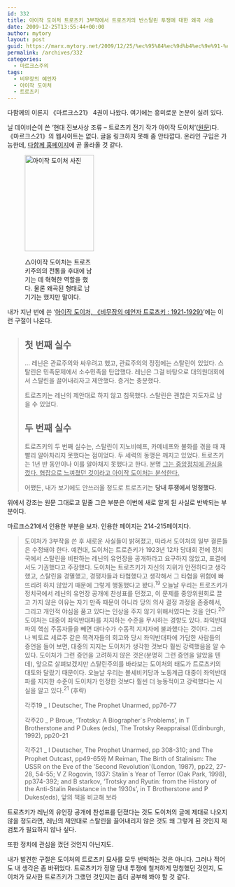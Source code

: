 ```yaml
---
id: 332
title: 아이작 도이처 트로츠키 3부작에서 트로츠키의 반스탈린 투쟁에 대한 왜곡 서술
date: 2009-12-25T13:55:44+00:00
author: mytory
layout: post
guid: https://marx.mytory.net/2009/12/25/%ec%95%84%ec%9d%b4%ec%9e%91-%eb%8f%84%ec%9d%b4%ec%b2%98-%ed%8a%b8%eb%a1%9c%ec%b8%a0%ed%82%a4-3%eb%b6%80%ec%9e%91%ec%97%90%ec%84%9c-%ed%8a%b8%eb%a1%9c%ec%b8%a0%ed%82%a4%ec%9d%98-%eb%b0%98%ec%8a%a4/
permalink: /archives/332
categories:
  - 마르크스주의
tags:
  - 비무장의 예언자
  - 아이작 도이처
  - 트로츠키
---
```

다함께의 이론지 《마르크스21》 4권이 나왔다. 여기에는 흥미로운 논문이 실려 있다.

닐 데이비슨이 쓴 ‘현대 진보사상 조류 &#8211; 트로츠키 전기 작가 아이작 도이처’(<a href="http://www.isj.org.uk/index.php4?id=11&issue=104" target="_blank" title="[http://www.isj.org.uk/index.php4?id=11&issue=104]로 이동합니다.">원문</a>)다. 《마르크스21》의 웹사이트는 없다. 글을 링크하지 못해 좀 안타깝다. 온라인 구입은 가능한데, <a target="_blank" href="http://alltogether.or.kr/">다함께 홈페이지</a>에 곧 올라올 것 같다.<figure style="width: 158px" class="wp-caption aligncenter">

<img src="https://marx.mytory.net/wp-content/uploads/1/cfile5.uf.180795174B3B3BDCAD0EC5.jpg" width="158" height="220.00000000000003" alt="아이작 도이처 사진" filename="cfile5.uf.180795174B3B3BDCAD0EC5.jpg" filemime="" /><figcaption class="wp-caption-text">△아이작 도이처는 트로츠키주의의 전통을 후대에 남기는 데 혁혁한 역할을 했다. 물론 왜곡된 형태로 남기기는 했지만 말이다.</figcaption></figure> 

내가 지난 번에 쓴 ‘<a target="_blank" href="http://spar2003.tistory.com/123">아이작 도이처, 《비무장의 예언자 트로츠키 : 1921-1929》</a>’에는 이런 구절이 나온다.

> ## 첫 번째 실수
> 
> … 레닌은 관료주의와 싸우려고 했고, 관료주의의 정점에는 스탈린이 있었다. 스탈린은 민족문제에서 소수민족을 탄압했다. 레닌은 그걸 바탕으로 대의원대회에서 스탈린을 끌어내리자고 제안했다. 증거는 충분했다.
> 
> 트로츠키는 레닌의 제안대로 하지 않고 침묵했다. 스탈린은 괜찮은 지도자로 남을 수 있었다.
> 
> ## 두 번째 실수
> 
> 트로츠키의 두 번째 실수는, 스탈린이 지노비예프, 카메네프와 불화를 겪을 때 재빨리 알아차리지 못했다는 점이었다. 두 세력의 동맹은 깨지고 있었다. 트로츠키는 1년 반 동안이나 이를 알아채지 못했다고 한다. 분명 <u>그는 중앙정치에 관심을 껐다. 협잡으로 느껴졌던 것이라고 아이작 도이처는 분석한다.</u>
> 
> 어쨌든, 내가 보기에도 안쓰러울 정도로 트로츠키는 **당내 투쟁에서 멍청했다.**

위에서 강조는 원문 그대로고 밑줄 그은 부분은 이번에 새로 알게 된 사실로 반박되는 부분이다.

마르크스21에서 인용한 부분을 보자. 인용한 페이지는 214-215페이지다.

> 도이처가 3부작을 쓴 후 새로운 사실들이 밝혀졌고, 따라서 도이처의 일부 결론들은 수정돼야 한다. 예컨대, 도이처는 트로츤키가 1923년 12차 당대회 전에 정치국에서 스탈린을 비판하는 레닌의 유언장을 공개하라고 요구하지 않았고, 표결에서도 기권했다고 주장했다. 도이처는 트로츠키가 자신의 지위가 안전하다고 생각했고, 스탈린을 경멸했고, 경쟁자들과 타협했다고 생각해서 그 타협을 위험에 빠뜨리려 하지 않았기 때문에 그렇게 행동했다고 봤다.<sup>19</sup>&nbsp;오늘날 우리는 트로츠키가 정치국에서 레닌의 유언장 공개에 찬성표를 던졌고, 이 문제를 중앙위원회로 끌고 가지 않은 이유는 자기 만족 때문이 아니라 당의 의사 결정 과정을 존중해서, 그리고 개인적 야심을 품고 있다는 인상을 주지 않기 위해서였다는 것을 안다.<sup>20</sup> 도이처는 대중이 좌익반대파를 지지하는 수준을 무시하는 경향도 있다. 좌익반대파의 핵심 주동자들을 빼면 대다수가 수동적 지지자에 불과했다는 것이다. 그러나 빅토르 세르주 같은 목격자들의 회고와 당시 좌익반대파에 가담한 사람들의 증언을 들어 보면, 대중의 지지는 도이처가 생각한 것보다 훨씬 강력했음을 알 수 있다. 도이처가 그런 증언을 고려하지 않은 것은(분명히 그런 증언을 알았을 텐데), 앞으로 살펴보겠지만 스탈린주의를 바라보는 도이처의 태도가 트로츠키의 대토와 달랐기 때문이다. 오늘날 우리는 볼셰비키당과 노동계급 대중이 좌익반대파를 지지한 수준이 도이처가 인정한 것보다 훨씬 더 능동적이고 강력했다는 시실을 알고 있다.<sup>21</sup> (후략)
> 
> 각주19 _ I Deutscher, The Prophet Unarmed, pp76-77
> 
> 각주20 _ P Broue, &#8216;Trotsky: A Biographer\`s Problems&#8217;, in T Brotherstone and P Dukes (eds), The Trotsky Reappraisal (Edinburgh, 1992), pp20-21
> 
> 각주21 _ I Deutscher, The Prophet Unarmed, pp 308-310; and The Prophet Outcast, pp49-65와 M Reiman, The Birth of Stalinism: The USSR on the Eve of the &#8216;Second Revolution'(London, 1987), pp22, 27-28, 54-55; V Z Rogovin, 1937: Stalin\`s Year of Terror (Oak Park, 1998), pp374-392; and B starkov, &#8216;Trotsky and Ryutin: from the History of the Anti-Stalin Resistance in the 1930s&#8217;, in T Brotherstone and P Dukes(eds), 앞의 책을 비교해 보라

트로츠키가 레닌의 유언장 공개에 찬성표를 던졌다는 것도 도이처의 글에 제대로 나오지 않을 정도라면, 레닌의 제안대로 스탈린을 끌어내리지 않은 것도 왜 그렇게 된 것인지 재검토가 필요하지 않나 싶다.

또한 정치에 관심을 껐던 것인지 아닌지도.

내가 발견한 구절은 도이처의 트로츠키 묘사를 모두 반박하는 것은 아니다. 그러나 적어도 내 생각은 좀 바뀌었다. 트로츠키가 정말 당내 투쟁에 철저하게 멍청했던 것인지, 도이처가 묘사한 트로츠키가 그랬던 것인지는 좀더 공부해 봐야 할 것 같다.